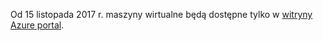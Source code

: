 Od 15 listopada 2017 r. maszyny wirtualne będą dostępne tylko w [witryny Azure portal](https://portal.azure.com). 
